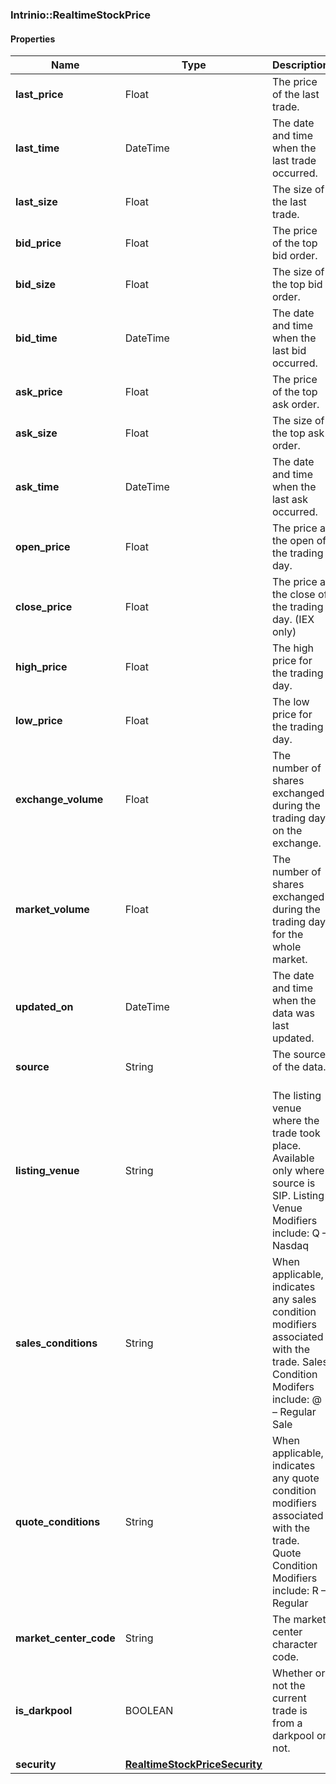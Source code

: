 

[//]: # (CLASS:Intrinio::RealtimeStockPrice)

[//]: # (KIND:object)

### Intrinio::RealtimeStockPrice

#### Properties

[//]: # (START_DEFINITION)

Name | Type | Description
------------ | ------------- | -------------
**last_price** | Float | The price of the last trade. &nbsp;
**last_time** | DateTime | The date and time when the last trade occurred. &nbsp;
**last_size** | Float | The size of the last trade. &nbsp;
**bid_price** | Float | The price of the top bid order. &nbsp;
**bid_size** | Float | The size of the top bid order. &nbsp;
**bid_time** | DateTime | The date and time when the last bid occurred. &nbsp;
**ask_price** | Float | The price of the top ask order. &nbsp;
**ask_size** | Float | The size of the top ask order. &nbsp;
**ask_time** | DateTime | The date and time when the last ask occurred. &nbsp;
**open_price** | Float | The price at the open of the trading day. &nbsp;
**close_price** | Float | The price at the close of the trading day. (IEX only) &nbsp;
**high_price** | Float | The high price for the trading day. &nbsp;
**low_price** | Float | The low price for the trading day. &nbsp;
**exchange_volume** | Float | The number of shares exchanged during the trading day on the exchange. &nbsp;
**market_volume** | Float | The number of shares exchanged during the trading day for the whole market. &nbsp;
**updated_on** | DateTime | The date and time when the data was last updated. &nbsp;
**source** | String | The source of the data. &nbsp;
**listing_venue** | String | The listing venue where the trade took place. Available only where source is SIP. Listing Venue Modifiers include: Q – Nasdaq | N – NYSE | A – NYSE American | P – NYSE Arca | u – Other OTC Markets | V – Investors Exchange LLC  &nbsp;
**sales_conditions** | String | When applicable, indicates any sales condition modifiers associated with the trade. Sales Condition Modifers include: @ – Regular Sale | A – Acquisition | B – Bunched Trade | C – Cash Sale | D – Distribution | E – Placeholder | F – Intermarket Sweep | G – Bunched Sold Trade  | H – Priced Variation Trade | I – Odd Lot Trade | K – Rule 155 Trade (AMEX) | L – Sold Last | M – Market Center Official Close | N – Next Day | O – Opening Prints  | P – Prior Reference Price | Q – Market Center Official Open | R – Seller | S – Split Trade | T – Form T | U – Extended Trading Hours (Sold Out of Sequence)  | V – Contingent Trade | W – Average Price Trade | X – Cross/Periodic Auction Trade | Y – Yellow Flag Regular Trade | Z – Sold (Out of Sequence)  | 1 – Stopped Stock (Regular Trade) | 4 – Derivatively Priced | 5 – Re-Opening Prints | 6 – Closing Prints | 7 – Qualified Contingent Trade (QCT)  | 8 – Placeholder for 611 Exempt | 9 – Corrected Consolidated Close (Per Listing Market)  &nbsp;
**quote_conditions** | String | When applicable, indicates any quote condition modifiers associated with the trade. Quote Condition Modifiers include: R – Regular | A – Slow on Ask | – Slow on Bid | C – Closing | D – News Dissemination | F – Slow on ASK (LRP or Gap Quote)  | E – Slow on Bid (LRP or Gap Quote) | G – Trading Range Indication | H – Slow on Bid and Ask | I – Order Imbalance  |  J – Due to Related - News Dissemination | K – Due to Related - News Pending | O – Open | L – Closed  | M – Volatility Trading Pause | N – Non-Firm Quote | O – Opening | P – News Pending | S – Due to Related  | T – Resume | U – Slow on Bid and Ask (LRP or Gap Quote) | V – In View of Common | W – Slow on Bid and Ask (LRP or Gap Quote)  | X – Equipment Changeover | Y – Sub-Penny Trading | Z – No Open / No Resume | F – Fast Trading | U – Slow on Bid and Ask (Non-Firm)  | One-Sided – One-Sided | X – Order Influx | 0 – Special Opening Quote | Halted – Halted | Benchmark – Benchmark | Implied – Implied  | Exchange Best – Exchange Best | 1 – Market Wide Circuit Breaker Level 1 | 2 – Market Wide Circuit Breaker Level 2  | 3 – Market Wide Circuit Breaker Level 3 | Rotation – Rotation | Auto Exec Eligible – Auto Exec Eligible | Bid Side Firm – Bid Side Firm  | Ask Side Firm – Ask Side Firm | 4 – On Demand Intraday Auction | I – Indicative Value (OPRA) | 45 – Additional Information Required (CTS)  | 46 – Regulatory Concern (CTS) | 47 – Merger Effective | 49 – Corporate Action (CTS) | 50 – New Security Offering (CTS)  | 51 – Intraday Indicative Value Unavailable (CTS)  &nbsp;
**market_center_code** | String | The market center character code. &nbsp;
**is_darkpool** | BOOLEAN | Whether or not the current trade is from a darkpool or not. &nbsp;
**security** | [**RealtimeStockPriceSecurity**](RealtimeStockPriceSecurity.md) |  &nbsp;

[//]: # (END_DEFINITION)


[//]: # (CONTAINED_CLASS:Intrinio::RealtimeStockPriceSecurity)



